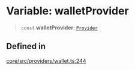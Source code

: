 # Variable: walletProvider

> `const` **walletProvider**: [`Provider`](../interfaces/Provider.md)

## Defined in

[core/src/providers/wallet.ts:244](https://github.com/ai16z/eliza/blob/c96957e5a5d17e343b499dd4d46ce403856ac5bc/core/src/providers/wallet.ts#L244)
